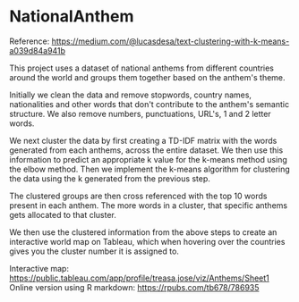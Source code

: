 # NationalAnthem

Reference: https://medium.com/@lucasdesa/text-clustering-with-k-means-a039d84a941b

This project uses a dataset of national anthems from different countries around the world and groups them together based on the anthem's theme. 

Initially we clean the data and remove stopwords, country names, nationalities and other words that don't contribute to the anthem's semantic structure.
We also remove numbers, punctuations, URL's, 1 and 2 letter words. 

We next cluster the data by first creating a TD-IDF matrix with the words generated from each anthems, across the entire dataset. We then use this information 
to predict an appropriate k value for the k-means method using the elbow method. 
Then we implement the k-means algorithm for clustering the data using the k generated from the previous step. 

The clustered groups are then cross referenced with the top 10 words present in each anthem. The more words in a cluster, that specific anthems gets allocated
to that cluster. 

We then use the clustered information from the above steps to create an interactive world map on Tableau, which when hovering over the countries gives you the 
cluster number it is assigned to. 

Interactive map: https://public.tableau.com/app/profile/treasa.jose/viz/Anthems/Sheet1   
Online version using R markdown: https://rpubs.com/tb678/786935

